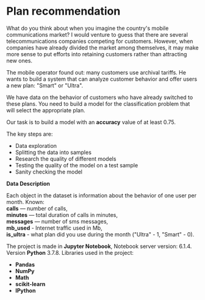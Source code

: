 # Plan recommendation

What do you think about when you imagine the country's mobile communications market? I would venture to guess that there are several telecommunications companies competing for customers. However, when companies have already divided the market among themselves, it may make more sense to put efforts into retaining customers rather than attracting new ones.

The mobile operator found out: many customers use archival tariffs. He wants to build a system that can analyze customer behavior and offer users a new plan: "Smart" or "Ultra".

We have data on the behavior of customers who have already switched to these plans. You need to build a model for the classification problem that will select the appropriate plan.

Our task is to build a model with an **accuracy** value of at least 0.75.

The key steps are:
* Data exploration
* Splitting the data into samples
* Research the quality of different models
* Testing the quality of the model on a test sample
* Sanity checking the model

**Data Description**

Each object in the dataset is information about the behavior of one user per month. Known:  
**calls** — number of calls,  
**minutes** — total duration of calls in minutes,  
**messages** — number of sms messages,  
**mb_used** - Internet traffic used in Mb,  
**is_ultra** - what plan did you use during the month ("Ultra" - 1, "Smart" - 0).


The project is made in **Jupyter Notebook**, Notebook server version: 6.1.4. Version **Python** 3.7.8.
Libraries used in the project:
* **Pandas**
* **NumPy**
* **Math**
* **scikit-learn**
* **IPython**

